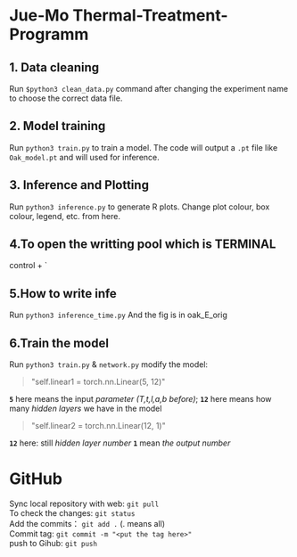 # Jue-Mo Thermal-Treatment-Programm

## 1. Data cleaning
Run `$python3 clean_data.py` command after changing the experiment name to choose the correct data file.

## 2. Model training 
Run `python3 train.py` to train a model. The code will output a `.pt` file like `Oak_model.pt` and will used for inference.

## 3. Inference and Plotting
Run `python3 inference.py` to generate R plots. Change plot colour, box colour, legend, etc. from here.

## 4.To open the writting pool which is TERMINAL
control + `

## 5.How to write infe
Run `python3 inference_time.py`
And the fig is in oak_E_orig

## 6.Train the model
Run `python3 train.py` & `network.py` modify the model:
>"self.linear1 = torch.nn.Linear(5, 12)" 

**`5`** here means the input *parameter (T,t,l,a,b before)*; **`12`** here means how many *hidden layers* we have in the model

>"self.linear2 = torch.nn.Linear(12, 1)"

**`12`** here: still *hidden layer number*
**`1`** mean *the output number*

# GitHub
Sync local repository with web: `git pull`   
To check the changes: `git status`   
Add the commits： `git add .` (. means all)   
Commit tag: `git commit -m "<put the tag here>"`   
push to Gihub: `git push`
